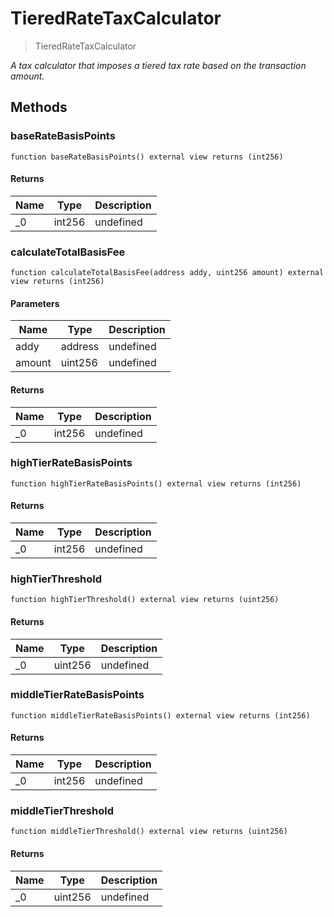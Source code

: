 # TieredRateTaxCalculator



> TieredRateTaxCalculator



*A tax calculator that imposes a tiered tax rate based on the transaction amount.*

## Methods

### baseRateBasisPoints

```solidity
function baseRateBasisPoints() external view returns (int256)
```






#### Returns

| Name | Type | Description |
|---|---|---|
| _0 | int256 | undefined |

### calculateTotalBasisFee

```solidity
function calculateTotalBasisFee(address addy, uint256 amount) external view returns (int256)
```





#### Parameters

| Name | Type | Description |
|---|---|---|
| addy | address | undefined |
| amount | uint256 | undefined |

#### Returns

| Name | Type | Description |
|---|---|---|
| _0 | int256 | undefined |

### highTierRateBasisPoints

```solidity
function highTierRateBasisPoints() external view returns (int256)
```






#### Returns

| Name | Type | Description |
|---|---|---|
| _0 | int256 | undefined |

### highTierThreshold

```solidity
function highTierThreshold() external view returns (uint256)
```






#### Returns

| Name | Type | Description |
|---|---|---|
| _0 | uint256 | undefined |

### middleTierRateBasisPoints

```solidity
function middleTierRateBasisPoints() external view returns (int256)
```






#### Returns

| Name | Type | Description |
|---|---|---|
| _0 | int256 | undefined |

### middleTierThreshold

```solidity
function middleTierThreshold() external view returns (uint256)
```






#### Returns

| Name | Type | Description |
|---|---|---|
| _0 | uint256 | undefined |




